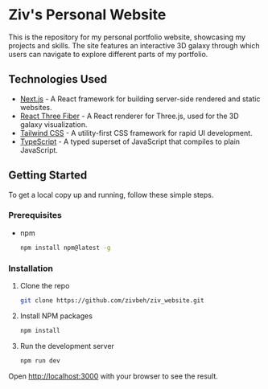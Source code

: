 # Ziv's Personal Website

This is the repository for my personal portfolio website, showcasing my projects and skills. The site features an interactive 3D galaxy through which users can navigate to explore different parts of my portfolio.

## Technologies Used

- [Next.js](https://nextjs.org/) - A React framework for building server-side rendered and static websites.
- [React Three Fiber](https://github.com/pmndrs/react-three-fiber) - A React renderer for Three.js, used for the 3D galaxy visualization.
- [Tailwind CSS](https://tailwindcss.com/) - A utility-first CSS framework for rapid UI development.
- [TypeScript](https://www.typescriptlang.org/) - A typed superset of JavaScript that compiles to plain JavaScript.

## Getting Started

To get a local copy up and running, follow these simple steps.

### Prerequisites

- npm
  ```sh
  npm install npm@latest -g
  ```

### Installation

1. Clone the repo
   ```sh
   git clone https://github.com/zivbeh/ziv_website.git
   ```
2. Install NPM packages
   ```sh
   npm install
   ```
3. Run the development server
   ```sh
   npm run dev
   ```

Open [http://localhost:3000](http://localhost:3000) with your browser to see the result.
